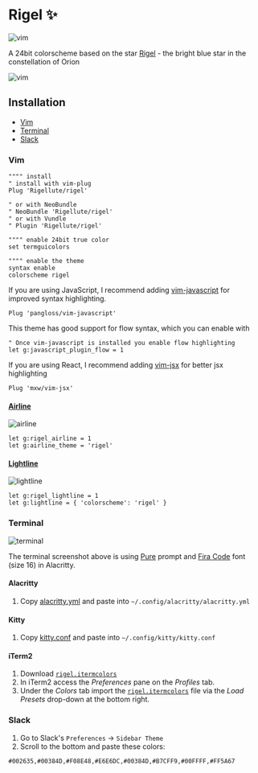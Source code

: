# Rigel ✨

<img alt="vim" src="https://user-images.githubusercontent.com/12150276/62868142-d9a16100-bd0c-11e9-8d25-9e28afa6df37.png">

A 24bit colorscheme based on the star [Rigel](https://en.wikipedia.org/wiki/Rigel) - the bright blue star in the constellation of Orion

<img alt="vim" src="https://user-images.githubusercontent.com/12150276/62640613-e0f5f280-b939-11e9-8d34-f9b61cbdc842.png">

## Installation

- [Vim](#vim)
- [Terminal](#terminal)
- [Slack](#slack)

### Vim

```vim
"""" install
" install with vim-plug
Plug 'Rigellute/rigel'

" or with NeoBundle
" NeoBundle 'Rigellute/rigel'
" or with Vundle
" Plugin 'Rigellute/rigel'

"""" enable 24bit true color
set termguicolors

"""" enable the theme
syntax enable
colorscheme rigel
```

If you are using JavaScript, I recommend adding [vim-javascript](https://github.com/pangloss/vim-javascript) for improved syntax highlighting.

```vim
Plug 'pangloss/vim-javascript'
```

This theme has good support for flow syntax, which you can enable with

```vim
" Once vim-javascript is installed you enable flow highlighting
let g:javascript_plugin_flow = 1

```

If you are using React, I recommend adding [vim-jsx](https://github.com/mxw/vim-jsx) for better jsx highlighting

```vim
Plug 'mxw/vim-jsx'
```

#### [Airline](https://github.com/vim-airline/vim-airline)

<img alt="airline" src="https://user-images.githubusercontent.com/12150276/62639300-28c74a80-b937-11e9-8376-06bbefceaf10.png">

```vim
let g:rigel_airline = 1
let g:airline_theme = 'rigel'
```

#### [Lightline](https://github.com/itchyny/lightline.vim)

<img alt="lightline" src="https://user-images.githubusercontent.com/12150276/62639141-cd955800-b936-11e9-8536-ef77698981cd.png">

```vim
let g:rigel_lightline = 1
let g:lightline = { 'colorscheme': 'rigel' }
```

### Terminal

<img alt="terminal" src="https://user-images.githubusercontent.com/12150276/60734655-8cc9ae00-9f48-11e9-994e-70f055945cfb.png">

The terminal screenshot above is using [Pure](https://github.com/sindresorhus/pure) prompt and [Fira Code](https://github.com/tonsky/FiraCode) font (size 16) in Alacritty.

#### Alacritty

1. Copy [alacritty.yml](./alacritty.yml) and paste into `~/.config/alacritty/alacritty.yml`

#### Kitty

1. Copy [kitty.conf](./kitty.config) and paste into `~/.config/kitty/kitty.conf`

#### iTerm2

1. Download [`rigel.itermcolors`](./rigel.itermcolors)
1. In iTerm2 access the _Preferences_ pane on the _Profiles_ tab.
1. Under the _Colors_ tab import the [`rigel.itermcolors`](./rigel.itermcolors) file via the _Load Presets_ drop-down at the bottom right.

### Slack

1. Go to Slack's `Preferences` → `Sidebar Theme`
1. Scroll to the bottom and paste these colors:

```
#002635,#00384D,#F08E48,#E6E6DC,#00384D,#B7CFF9,#00FFFF,#FF5A67
```
